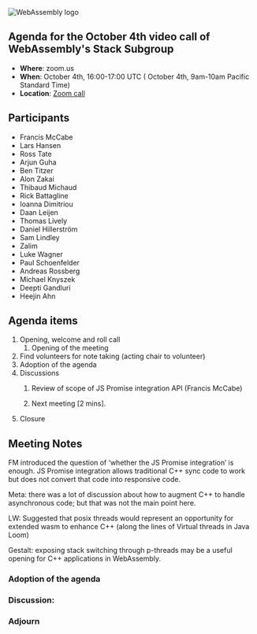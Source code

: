![WebAssembly logo](/images/WebAssembly.png)

## Agenda for the October 4th video call of WebAssembly's Stack Subgroup

- **Where**: zoom.us
- **When**:  October 4th, 16:00-17:00 UTC ( October 4th, 9am-10am Pacific Standard Time)
- **Location**: [Zoom call](https://zoom.us/j/91846860726?pwd=NVVNVmpvRVVFQkZTVzZ1dTFEcXgrdz09)


## Participants
- Francis McCabe
- Lars Hansen
- Ross Tate
- Arjun Guha
- Ben Titzer
- Alon Zakai
- Thibaud Michaud
- Rick Battagline
- Ioanna Dimitriou
- Daan Leijen
- Thomas Lively
- Daniel Hillerström
- Sam Lindley
- Zalim
- Luke Wagner
- Paul Schoenfelder
- Andreas Rossberg
- Michael Knyszek
- Deepti Gandluri
- Heejin Ahn



## Agenda items

1. Opening, welcome and roll call
    1. Opening of the meeting
1. Find volunteers for note taking (acting chair to volunteer)
1. Adoption of the agenda
1. Discussions
   1. Review of scope of JS Promise integration API (Francis McCabe)

   2. Next meeting [2 mins].
1. Closure

## Meeting Notes

FM introduced the question of ‘whether the JS Promise integration’ is enough.
JS Promise integration allows traditional C++ sync code to work but does not convert that code into responsive code.

Meta: there was a lot of discussion about how to augment C++ to handle asynchronous code; but that was not the main point here.

LW: Suggested that posix threads would represent an opportunity for extended wasm to enhance C++ (along the lines of Virtual threads in Java Loom)

Gestalt: exposing stack switching through p-threads may be a useful opening for C++ applications in WebAssembly.


### Adoption of the agenda

### Discussion:

### Adjourn

